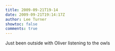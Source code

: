 ```yaml
---
title: 2009-09-21T19-14
date: 2009-09-21T19:14:17Z
author: Lee Turner
showtoc: false
comments: true
---
```


Just been outside with Oliver listening to the owls

